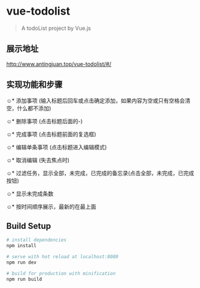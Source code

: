# vue-todolist

> A todoList project by Vue.js

## 展示地址
http://www.antingjuan.top/vue-todolist/#/

## 实现功能和步骤
☺* 添加事项 (输入标题后回车或点击确定添加，如果内容为空或只有空格会清空，什么都不添加)

☺* 删除事项 (点击标题后面的-)

☺* 完成事项 (点击标题前面的复选框)

☺* 编辑单条事项 (点击标题进入编辑模式)

☺* 取消编辑 (失去焦点时)

☺* 过滤任务，显示全部，未完成，已完成的备忘录(点击全部，未完成，已完成按钮)

☺* 显示未完成条数

☺* 按时间顺序展示，最新的在最上面

## Build Setup

``` bash
# install dependencies
npm install

# serve with hot reload at localhost:8080
npm run dev

# build for production with minification
npm run build



